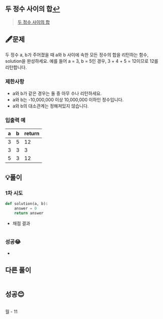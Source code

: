## 두 정수 사이의 합[↩](../programmers_practice)

> [두 정수 사이의 합](https://programmers.co.kr/learn/courses/30/lessons/12912)

## 🖋️문제

두 정수 a, b가 주어졌을 때 a와 b 사이에 속한 모든 정수의 합을 리턴하는 함수, solution을 완성하세요.
예를 들어 a = 3, b = 5인 경우, 3 + 4 + 5 = 12이므로 12를 리턴합니다.

### 제한사항

- a와 b가 같은 경우는 둘 중 아무 수나 리턴하세요.
- a와 b는 -10,000,000 이상 10,000,000 이하인 정수입니다.
- a와 b의 대소관계는 정해져있지 않습니다.

### 입출력 예

| a    | b    | return |
| ---- | ---- | ------ |
| 3    | 5    | 12     |
| 3    | 3    | 3      |
| 5    | 3    | 12     |

## 💡풀이

### 1차 시도

```python
def solution(a, b):
    answer = 0
    return answer
```

* 채점 결과

```python

```

### 성공😂
- 

## 다른 풀이

```python

```
## 성공😊
```python

```

월 - 11
